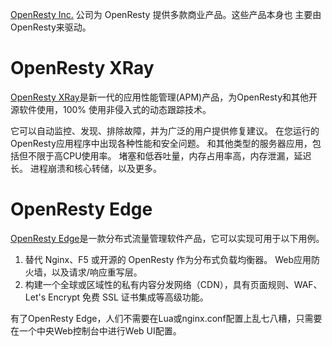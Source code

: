 <!---
    @title         商业产品
    @creator       Yichun Zhang
    @created       2013-08-03 04:25 GMT
--->

[OpenResty Inc.](https://openresty.com) 公司为 OpenResty 提供多款商业产品。这些产品本身也
主要由OpenResty来驱动。

# OpenResty XRay

[OpenResty XRay](https://openresty.com/en/xray/)是新一代的应用性能管理(APM)产品，为OpenResty和其他开源软件使用，100% 使用非侵入式的动态跟踪技术。

它可以自动监控、发现、排除故障，并为广泛的用户提供修复建议。
在您运行的OpenResty应用程序中出现各种性能和安全问题。
和其他类型的服务器应用，包括但不限于高CPU使用率。
堵塞和低吞吐量，内存占用率高，内存泄漏，延迟长。
进程崩溃和核心转储，以及更多。

# OpenResty Edge

[OpenResty Edge](https://openresty.com/en/edge/)是一款分布式流量管理软件产品，它可以实现可用于以下用例。

1. 替代 Nginx、F5 或开源的 OpenResty 作为分布式负载均衡器。
Web应用防火墙，以及请求/响应重写层。
2. 构建一个全球或区域性的私有内容分发网络（CDN），具有页面规则、WAF、Let's Encrypt 免费 SSL 证书集成等高级功能。

有了OpenResty Edge，人们不需要在Lua或nginx.conf配置上乱七八糟，只需要在一个中央Web控制台中进行Web UI配置。
